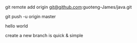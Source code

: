git remote add origin git@github.com:guoteng-James/java.git

git push -u origin master

hello world

create a new branch is quick & simple

